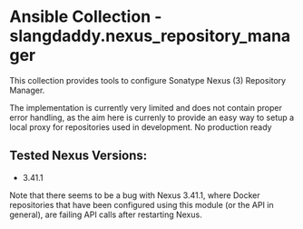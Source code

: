 # Ansible Collection - slangdaddy.nexus_repository_manager

This collection provides tools to configure Sonatype Nexus (3) Repository
Manager.

The implementation is currently very limited and does not contain proper error
handling, as the aim here is currenly to provide an easy way to setup a local
proxy for repositories used in development. No production ready


## Tested Nexus Versions:

* 3.41.1

Note that there seems to be a bug with Nexus 3.41.1, where Docker repositories
that have been configured using this module (or the API in general), are
failing API calls after restarting Nexus.
